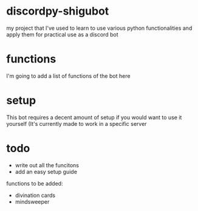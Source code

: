 # discordpy-shigubot
my project that I've used to learn to use various python functionalities and apply them for practical use as a discord bot

# functions
I'm going to add a list of functions of the bot here

# setup
This bot requires a decent amount of setup if you would want to use it yourself (It's currently made to work in a specific server

# todo
- write out all the funcitons 
- add an easy setup guide

functions to be added:

- divination cards
- mindsweeper
